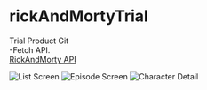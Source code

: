 # rickAndMortyTrial
Trial Product Git <br/>
-Fetch API. <br/>
[RickAndMorty API](https://rickandmortyapi.com/api/episode) <br/>

![List Screen](https://github.com/EditChar/rickAndMortyTrial/assets/104402618/6035106b-ddba-4d46-bf04-bf6329a5b426) ![Episode Screen](https://github.com/EditChar/rickAndMortyTrial/assets/104402618/c459a312-1681-4c14-8ab8-4b09596db89d) 
![Character Detail](https://github.com/EditChar/rickAndMortyTrial/assets/104402618/c70e228d-9646-4ab7-91d8-ae31b3c4f6e3)




